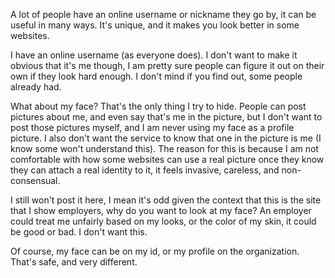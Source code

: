 A lot of people have an online username or nickname they go by, it can be useful in many ways. It's unique, and it makes you look better in some websites.

I have an online username (as everyone does). I don't want to make it obvious that it's me though, I am pretty sure people can figure it out on their own if they look hard enough. I don't mind if you find out, some people already had.

What about my face? That's the only thing I try to hide. People can post pictures about me, and even say that's me in the picture, but I don't want to post those pictures myself, and I am never using my face as a profile picture. I also don't want the service to know that one in the picture is me (I know some won't understand this). The reason for this is because I am not comfortable with how some websites can use a real picture once they know they can attach a real identity to it, it feels invasive, careless, and non-consensual.

I still won't post it here, I mean it's odd given the context that this is the site that I show employers, why do you want to look at my face? An employer could treat me unfairly based on my looks, or the color of my skin, it could be good or bad. I don't want this.

Of course, my face can be on my id, or my profile on the organization. That's safe, and very different.
